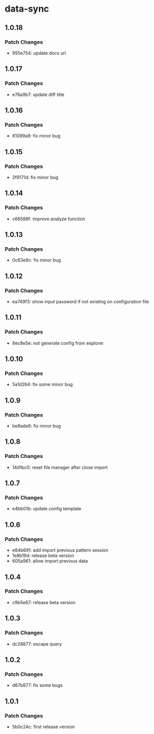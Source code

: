 # data-sync

## 1.0.18

### Patch Changes

- 955e754: update docs url

## 1.0.17

### Patch Changes

- e78a9b7: update diff title

## 1.0.16

### Patch Changes

- 81099a9: fix minor bug

## 1.0.15

### Patch Changes

- 2f9171d: fix minor bug

## 1.0.14

### Patch Changes

- c66588f: improve analyze function

## 1.0.13

### Patch Changes

- 0c63e9c: fix minor bug

## 1.0.12

### Patch Changes

- ea749f3: show input password if not existing on configuration file

## 1.0.11

### Patch Changes

- 8ec8e5e: not generate config from explorer

## 1.0.10

### Patch Changes

- 5a1d264: fix some minor bug

## 1.0.9

### Patch Changes

- be8ade6: fix minor bug

## 1.0.8

### Patch Changes

- 14d1bc0: reset file manager after close import

## 1.0.7

### Patch Changes

- e4bb01b: update config template

## 1.0.6

### Patch Changes

- e84b691: add import previous pattern session
- 1e8b19d: release beta version
- 605a961: allow import previous data

## 1.0.4

### Patch Changes

- c9b5e67: release beta version

## 1.0.3

### Patch Changes

- dc28877: escape query

## 1.0.2

### Patch Changes

- d67b877: fix some bugs

## 1.0.1

### Patch Changes

- 5b0c24c: first release version

